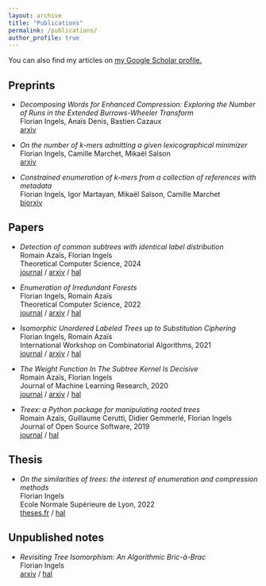 ```yaml
---
layout: archive
title: "Publications"
permalink: /publications/
author_profile: true
---
```


You can also find my articles on <u><a href="https://scholar.google.com/citations?user=cnqhJj0AAAAJ">my Google Scholar profile</a>.</u>

## Preprints

- *Decomposing Words for Enhanced Compression: Exploring the Number of Runs in the Extended Burrows-Wheeler Transform*<br>
  Florian Ingels, Anaïs Denis,  Bastien Cazaux<br>
  [arxiv](https://arxiv.org/abs/2506.04926)

- *On the number of k-mers admitting a given lexicographical minimizer*<br>
  Florian Ingels, Camille Marchet,  Mikaël Salson<br>
  [arxiv](https://arxiv.org/abs/2412.17492)

- *Constrained enumeration of k-mers from a collection of references with metadata*<br>
  Florian Ingels, Igor Martayan, Mikaël Salson, Camille Marchet<br>
  [biorxiv](https://www.biorxiv.org/content/10.1101/2024.05.26.595967)

## Papers

- *Detection of common subtrees with identical label distribution*<br>
  Romain Azaïs, Florian Ingels<br>
  Theoretical Computer Science, 2024<br>
  [journal](https://www.sciencedirect.com/science/article/abs/pii/S0304397523006795) / [arxiv](https://arxiv.org/abs/2307.13068) / [hal](https://hal.science/hal-04171279)

- *Enumeration of Irredundant Forests*<br>
  Florian Ingels, Romain Azaïs<br>
  Theoretical Computer Science, 2022<br>
  [journal](https://www.sciencedirect.com/science/article/abs/pii/S0304397522002584) / [arxiv](https://arxiv.org/abs/2003.08144) / [hal](https://hal.science/hal-02511901)

- *Isomorphic Unordered Labeled Trees up to Substitution Ciphering*<br>
  Florian Ingels, Romain Azaïs<br>
  International Workshop on Combinatorial Algorithms, 2021<br>
  [journal](https://link.springer.com/chapter/10.1007/978-3-030-79987-8_27) / [arxiv](https://arxiv.org/abs/2105.05685) / [hal](https://hal.science/hal-03227196)

- *The Weight Function In The Subtree Kernel Is Decisive*<br>
  Romain Azaïs, Florian Ingels<br>
  Journal of Machine Learning Research, 2020<br>
  [journal](https://www.jmlr.org/papers/v21/19-290.html) / [arxiv](https://arxiv.org/abs/1904.05421) / [hal](https://hal.science/hal-02097593)

- *Treex: a Python package for manipulating rooted trees*<br>
  Romain Azaïs, Guillaume Cerutti, Didier Gemmerlé, Florian Ingels<br>
  Journal of Open Source Software, 2019<br>
  [journal](https://joss.theoj.org/papers/10.21105/joss.01351) / [hal](https://hal.science/hal-02164364)

## Thesis

- *On the similarities of trees: the interest of enumeration and compression methods*<br>
  Florian Ingels<br>
  Ecole Normale Supérieure de Lyon, 2022<br>
  [theses.fr](https://www.theses.fr/2022ENSL0010) / [hal](https://theses.hal.science/tel-03908078/)

## Unpublished notes

- *Revisiting Tree Isomorphism: An Algorithmic Bric-à-Brac*<br>
  Florian Ingels<br>
  [arxiv](https://arxiv.org/abs/2309.14441) / [hal](https://hal.science/hal-04232137)
